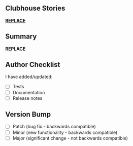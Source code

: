 ## Clubhouse Stories

[**REPLACE**](https://app.clubhouse.io/ns8/story/__REPLACE__)

## Summary

**REPLACE**

## Author Checklist

I have added/updated:

- [ ] Tests
- [ ] Documentation
- [ ] Release notes

## Version Bump

- [ ] Patch (bug fix - backwards compatible)
- [ ] Minor (new functionality - backwards compatible)
- [ ] Major (significant change - not backwards compatible)
